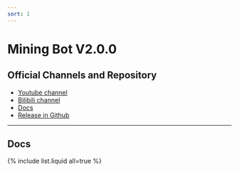 ```yaml
---
sort: 1
---
```


# Mining Bot V2.0.0

## Official Channels and Repository

- [Youtube channel](https://youtu.be/3VZR9TPbYsE)
- [Bilibili channel](https://www.bilibili.com/video/BV18z4y167ss) 
- [Docs](https://daemon-technologies.github.io/docs/) 
- [Release in Github](https://github.com/Daemon-Technologies/Mining-Bot/releases/tag/2.0.0) 

------

## Docs

{% include list.liquid all=true %}
